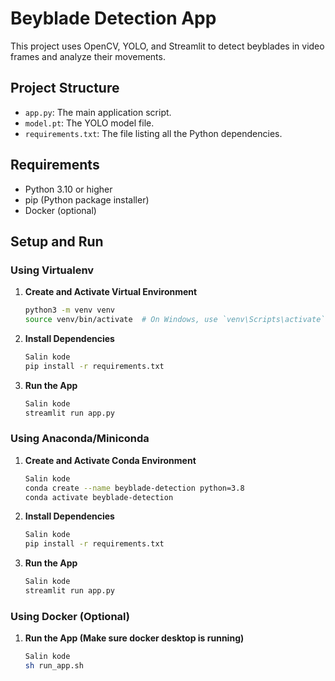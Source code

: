 # Beyblade Detection App

This project uses OpenCV, YOLO, and Streamlit to detect beyblades in video frames and analyze their movements.

## Project Structure

- `app.py`: The main application script.
- `model.pt`: The YOLO model file.
- `requirements.txt`: The file listing all the Python dependencies.

## Requirements

- Python 3.10 or higher
- pip (Python package installer)
- Docker (optional)

## Setup and Run

### Using Virtualenv

1. **Create and Activate Virtual Environment**

   ```bash
   python3 -m venv venv
   source venv/bin/activate  # On Windows, use `venv\Scripts\activate`

2. **Install Dependencies**

    ```bash
    Salin kode
    pip install -r requirements.txt

3. **Run the App**

    ```bash
    Salin kode
    streamlit run app.py

### Using Anaconda/Miniconda

1. **Create and Activate Conda Environment**

    ```bash
    Salin kode
    conda create --name beyblade-detection python=3.8
    conda activate beyblade-detection

2. **Install Dependencies**

    ```bash
    Salin kode
    pip install -r requirements.txt

3. **Run the App**

    ```bash
    Salin kode
    streamlit run app.py

### Using Docker (Optional)

1. **Run the App (Make sure docker desktop is running)**

    ```bash
    Salin kode
    sh run_app.sh


